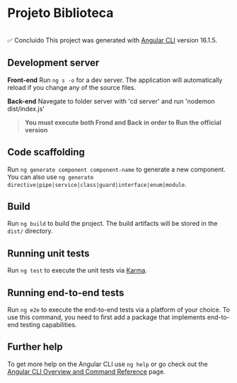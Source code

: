 # Projeto Biblioteca
<br> ✅ Concluido
This project was generated with [Angular CLI](https://github.com/angular/angular-cli) version 16.1.5.

## Development server

**Front-end**
Run `ng s -o` for a dev server. The application will automatically reload if you change any of the source files.

**Back-end**
Navegate to folder server with 'cd server' and run 'nodemon dist/index.js'
> **You must execute both Frond and Back in order to Run the official version**

## Code scaffolding

Run `ng generate component component-name` to generate a new component. You can also use `ng generate directive|pipe|service|class|guard|interface|enum|module`.

## Build

Run `ng build` to build the project. The build artifacts will be stored in the `dist/` directory.

## Running unit tests

Run `ng test` to execute the unit tests via [Karma](https://karma-runner.github.io).

## Running end-to-end tests

Run `ng e2e` to execute the end-to-end tests via a platform of your choice. To use this command, you need to first add a package that implements end-to-end testing capabilities.

## Further help

To get more help on the Angular CLI use `ng help` or go check out the [Angular CLI Overview and Command Reference](https://angular.io/cli) page.
